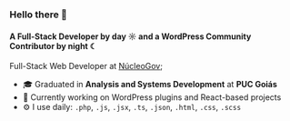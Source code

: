 ### Hello there 👋

#### A Full-Stack Developer by day ☼ and a WordPress Community Contributor by night ☾

Full-Stack Web Developer at [NúcleoGov](https://nucleogov.com.br);<br>

- 🎓 Graduated in **Analysis and Systems Development** at **PUC Goiás**
- 🌱 Currently working on WordPress plugins and React-based projects
- ⚙️ I use daily: `.php`, `.js`, `.jsx`, `.ts`, `.json`, `.html`, `.css`, `.scss`

